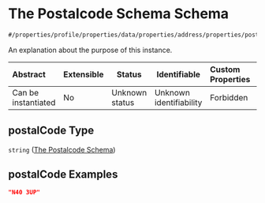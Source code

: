 # The Postalcode Schema Schema

```txt
#/properties/profile/properties/data/properties/address/properties/postalCode#/properties/profile/properties/data/properties/address/properties/postalCode
```

An explanation about the purpose of this instance.


| Abstract            | Extensible | Status         | Identifiable            | Custom Properties | Additional Properties | Access Restrictions | Defined In                                                                                          |
| :------------------ | ---------- | -------------- | ----------------------- | :---------------- | --------------------- | ------------------- | --------------------------------------------------------------------------------------------------- |
| Can be instantiated | No         | Unknown status | Unknown identifiability | Forbidden         | Allowed               | none                | [policy_transaction.schema.json\*](../../out/policy_transaction.schema.json "open original schema") |

## postalCode Type

`string` ([The Postalcode Schema](policy_transaction-properties-the-profile-schema-properties-the-data-schema-properties-the-address-schema-properties-the-postalcode-schema.md))

## postalCode Examples

```json
"N40 3UP"
```
